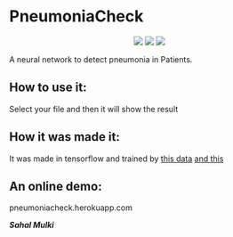 # PneumoniaCheck

<p align="center">
    <a href="https://python.org" alt="python">
        <img src="https://forthebadge.com/images/badges/made-with-python.svg" /></a>
    <a href="LICENSE" alt="license">
        <img src="https://img.shields.io/github/license/sahal-mulki/xrayble?style=for-the-badge" /></a>
    <a href="https://github.com/sahal-mulki/xrayble/issues" alt="Issues">
        <img src="https://img.shields.io/github/issues/sahal-mulki/xrayble?style=for-the-badge" /></a>
</p>

A neural network to detect pneumonia in Patients.

## How to use it:

Select your file and then it will show the result

## How it was made it:

It was made in tensorflow and trained by [this data](https://www.kaggle.com/paultimothymooney/chest-xray-pneumonia) [and this](https://www.kaggle.com/chriszola/xray-lung-image-dataset)

## An online demo:

pneumoniacheck.herokuapp.com

_**Sahal Mulki**_
